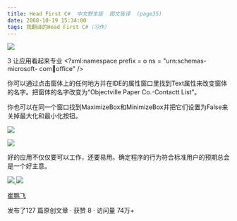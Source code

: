 ```yaml
---
title: Head First C#  中文野生版  图文皆译  (page35)
date: 2008-10-19 15:34:00
tags: 我翻译的Head First C#（习作）
---
```

![](https://p-blog.csdn.net/images/p_blog_csdn_net/cuipengfei1/EntryImages/20081019/%E6%88%AA%E5%9B%BE05.jpg)

3  让应用看起来专业  <?xml:namespace prefix = o ns = "urn:schemas-microsoft-
com:office:office" />

你可以通过点击窗体上的任何地方并在IDE的属性窗口里找到Text属性来改变窗体的名字。把窗体的名字改变为“Objectville Paper
Co.-Contactt List”。

你也可以在同一个窗口找到MaximizeBox和MinimizeBox并把它们设置为False来关掉最大化和最小化按钮。

![](https://p-blog.csdn.net/images/p_blog_csdn_net/cuipengfei1/EntryImages/20081019/%E6%88%AA%E5%9B%BE06633600272861718750.jpg)

![](https://p-blog.csdn.net/images/p_blog_csdn_net/cuipengfei1/EntryImages/20081019/%E6%88%AA%E5%9B%BE07633600272862031250.jpg)

好的应用不仅仅要可以工作，还要易用。确定程序的行为符合标准用户的预期总会是一个好主意。



[ ![](https://profile.csdnimg.cn/5/2/5/3_cuipengfei1)
![](https://g.csdnimg.cn/static/user-reg-year/1x/11.png)
](https://blog.csdn.net/cuipengfei1)

[ 崔鹏飞 ](https://blog.csdn.net/cuipengfei1)

发布了127 篇原创文章  ·  获赞 8  ·  访问量 74万+

